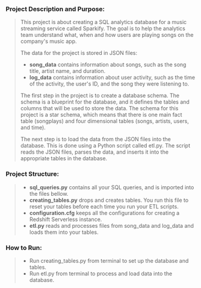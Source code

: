 ### Project Description and Purpose:

> This project is about creating a SQL analytics database for a music streaming service called Sparkify. The goal is to help the analytics team understand what, when and how users are playing songs on the company's music app.
>
> The data for the project is stored in JSON files:
> - **song_data** contains information about songs, such as the song title, artist name, and duration.
> - **log_data** contains information about user activity, such as the time of the activity, the user's ID, and the song they were listening to.
>
> The first step in the project is to create a database schema. The schema is a blueprint for the database, and it defines the tables and columns that will be used to store the data. The schema for this project is a star schema, which means that there is one main fact table (songplays) and four dimensional tables (songs, artists, users, and time).
>
> The next step is to load the data from the JSON files into the database. This is done using a Python script called etl.py. The script reads the JSON files, parses the data, and inserts it into the appropriate tables in the database.

### Project Structure:

> - **sql_queries.py** contains all your SQL queries, and is imported into the files bellow.
> - **creating_tables.py** drops and creates tables. You run this file to reset your tables before each time you run your ETL scripts.
> - **configuration.cfg** keeps all the configurations for creating a Redshift Serverless instance.
> - **etl.py** reads and processes files from song_data and log_data and loads them into your tables.

### How to Run:

> - Run creating_tables.py from terminal to set up the database and tables.
> - Run etl.py from terminal to process and load data into the database.

















